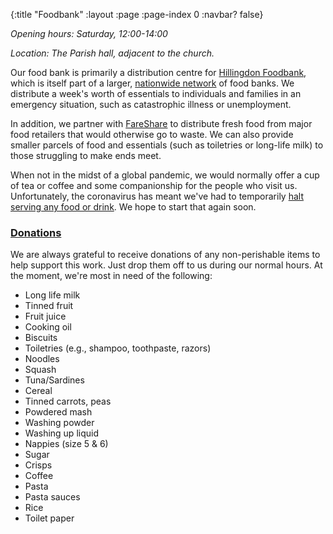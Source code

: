 {:title "Foodbank"
 :layout :page
 :page-index 0
 :navbar? false}

*Opening hours: Saturday, 12:00-14:00*

*Location: The Parish hall, adjacent to the church.*

Our food bank is primarily a distribution centre for [Hillingdon Foodbank](https://hillingdon.foodbank.org.uk/), which is itself part of a larger, [nationwide network](https://www.trusselltrust.org/) of food banks. We distribute a week's worth of essentials to individuals and families in an emergency situation, such as catastrophic illness or unemployment.

In addition, we partner with [FareShare](https://fareshare.org.uk/) to distribute fresh food from major food retailers that would otherwise go to waste. We can also provide smaller parcels of food and essentials (such as toiletries or long-life milk) to those struggling to make ends meet.

When not in the midst of a global pandemic, we would normally offer a cup of tea or coffee and some companionship for the people who visit us. Unfortunately, the coronavirus has meant we've had to temporarily [halt serving any food or drink](../../posts-output/2020-03-21-foodbank-changes/). We hope to start that again soon.

### [Donations](#donations)

We are always grateful to receive donations of any non-perishable items to help support this work. Just drop them off to us during our normal hours. At the moment, we're most in need of the following:

 * Long life milk
 * Tinned fruit
 * Fruit juice
 * Cooking oil
 * Biscuits
 * Toiletries (e.g., shampoo, toothpaste, razors)
 * Noodles
 * Squash
 * Tuna/Sardines
 * Cereal
 * Tinned carrots, peas
 * Powdered mash
 * Washing powder
 * Washing up liquid
 * Nappies (size 5 & 6)
 * Sugar
 * Crisps
 * Coffee
 * Pasta
 * Pasta sauces
 * Rice
 * Toilet paper

